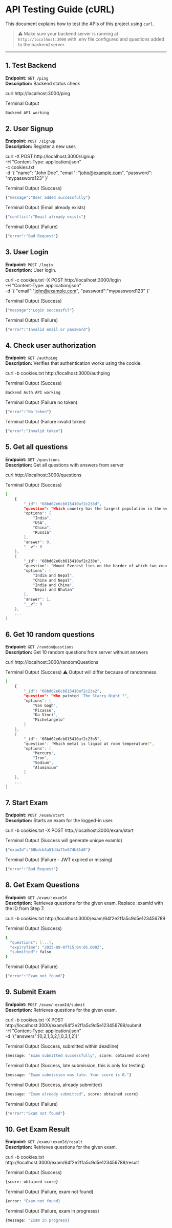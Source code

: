 # API Testing Guide (cURL)

This document explains how to test the APIs of this project using `curl`.

> ⚠️ Make sure your backend server is running at `http://localhost:3000` with .env file configured and questions added to the backend server.

---


## 1. Test Backend
**Endpoint:** `GET /ping`  
**Description:** Backend status check  

curl http://localhost:3000/ping

Terminal Output
```bash
Backend API working
```


## 2. User Signup
**Endpoint:** `POST /signup`  
**Description:** Register a new user.  

curl -X POST http://localhost:3000/signup \
  -H "Content-Type: application/json" \
  -c cookies.txt \
  -d '{
    "name": "John Doe",
    "email": "john@example.com",
    "password": "mypassword123"
  }'

Terminal Output (Success)
```bash
{"message":"User added successfully"}
```

Terminal Output (Email already exists)
```bash
{"conflict":"Email already exists"}
```

Terminal Output (Failure)
```bash
{"error":"Bad Request"}
```



## 3. User Login
**Endpoint:** `POST /login`  
**Description:** User login.  

curl -c cookies.txt -X POST http://localhost:3000/login \
  -H "Content-Type: application/json" \
  -d '{
    "email":"john@example.com",
    "password":"mypassword123"
  }'

Terminal Output (Success)
```bash
{"message":"Login successful"}
```

Terminal Output (Failure)
```bash
{"error":"Invalid email or password"}
```

## 4. Check user authorization
**Endpoint:** `GET /authping`  
**Description:** Verifies that authentication works using the cookie.

curl -b cookies.txt http://localhost:3000/authping

Terminal Output (Success)
```bash
Backend Auth API working
```

Terminal Output (Failure no token)
```bash
{"error":"No token"}
```

Terminal Output (Failure invalid token)
```bash
{"error":"Invalid token"}
```


## 5. Get all questions
**Endpoint:** `GET /questions`  
**Description:** Get all questions with answers from server

curl http://localhost:3000/questions

Terminal Output (Success)
```bash
[
    {
        "_id": "68bd62e6cb815410af2c238d",
        "question": "Which country has the largest population in the world?",
        "options": [
            "India",
            "USA",
            "China",
            "Russia"
        ],
        "answer": 0,
        "__v": 0
    },
    {
        "_id": "68bd62e6cb815410af2c238e",
        "question": "Mount Everest lies on the border of which two countries?",
        "options": [
            "India and Nepal",
            "China and Nepal",
            "India and China",
            "Nepal and Bhutan"
        ],
        "answer": 1,
        "__v": 0
    },
    ...
]
```


## 6. Get 10 random questions
**Endpoint:** `GET /randomQuestions`  
**Description:** Get 10 random questions from server withuot answers

curl http://localhost:3000/randomQuestions

Terminal Output (Success) ⚠️ Output will differ because of randomness.
```bash
[
    {
        "_id": "68bd62e6cb815410af2c23a2",
        "question": "Who painted 'The Starry Night'?",
        "options": [
            "Van Gogh",
            "Picasso",
            "Da Vinci",
            "Michelangelo"
        ]
    },
    {
        "_id": "68bd62e6cb815410af2c23b5",
        "question": "Which metal is liquid at room temperature?",
        "options": [
            "Mercury",
            "Iron",
            "Sodium",
            "Aluminium"
        ]
    },
    ...
]
```


## 7. Start Exam
**Endpoint:** `POST /exam/start`  
**Description:** Starts an exam for the logged-in user.

curl -b cookies.txt -X POST http://localhost:3000/exam/start

Terminal Output (Success will generate unique examId)
```bash
{"examId":"68bdcb3a51d4a71e674b61d0"}
```

Terminal Output (Failure - JWT expired or missing)
```bash
{"error":"Bad Request"}
```



## 8. Get Exam Questions
**Endpoint:** `GET /exam/:examId`  
**Description:** Retrieves questions for the given exam. Replace :examId with the ID from Step 7.

curl -b cookies.txt http://localhost:3000/exam/64f2e2f1a5c9d5e123456789

Terminal Output (Success)
```bash
{
  "questions": [...],
  "expiryTime": "2025-09-07T15:04:05.000Z",
  "submitted": false
}
```

Terminal Output (Failure)
```bash
{"error":"Exam not found"}
```



## 9. Submit Exam
**Endpoint:** `POST /exam/:examId/submit`  
**Description:** Retrieves questions for the given exam.

curl -b cookies.txt -X POST http://localhost:3000/exam/64f2e2f1a5c9d5e123456789/submit \
  -H "Content-Type: application/json" \
  -d '{"answers":[0,2,1,3,2,1,0,3,1,2]}'

Terminal Output (Success, submitted within deadline)
```bash
{message: "Exam submitted successfully", score: obtained score}
```

Terminal Output (Success, late submission, this is only for testing)
```bash
{message: "Exam submission was late. Your score is 0."}
```

Terminal Output (Success, already submitted)
```bash
{message: "Exam already submitted", score: obtained score}
```

Terminal Output (Failure)
```bash
{"error":"Exam not found"}
```



## 10. Get Exam Result
**Endpoint:** `GET /exam/:examId/result`  
**Description:** Retrieves questions for the given exam.

curl -b cookies.txt http://localhost:3000/exam/64f2e2f1a5c9d5e123456789/result


Terminal Output (Success)
```bash
{score: obtained score}
```

Terminal Output (Failure, exam not found)
```bash
{error: "Exam not found}
```

Terminal Output (Failure, exam in progresss)
```bash
{message: "Exam in progress}
```